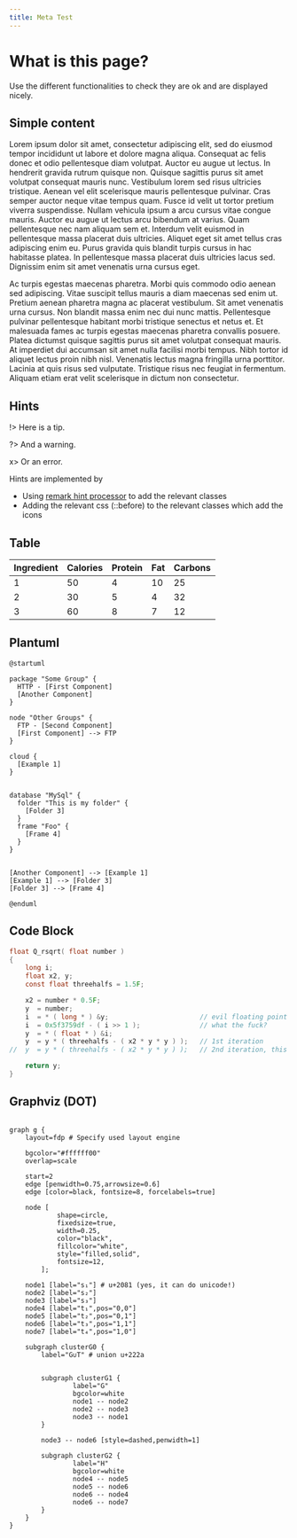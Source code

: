 ```yaml
---
title: Meta Test
---
```


# What is this page?

Use the different functionalities to check they are ok and are displayed nicely.

## Simple content

Lorem ipsum dolor sit amet, consectetur adipiscing elit, sed do eiusmod tempor incididunt ut labore et dolore magna aliqua. Consequat ac felis donec et odio pellentesque diam volutpat. Auctor eu augue ut lectus. In hendrerit gravida rutrum quisque non. Quisque sagittis purus sit amet volutpat consequat mauris nunc. Vestibulum lorem sed risus ultricies tristique. Aenean vel elit scelerisque mauris pellentesque pulvinar. Cras semper auctor neque vitae tempus quam. Fusce id velit ut tortor pretium viverra suspendisse. Nullam vehicula ipsum a arcu cursus vitae congue mauris. Auctor eu augue ut lectus arcu bibendum at varius. Quam pellentesque nec nam aliquam sem et. Interdum velit euismod in pellentesque massa placerat duis ultricies. Aliquet eget sit amet tellus cras adipiscing enim eu. Purus gravida quis blandit turpis cursus in hac habitasse platea. In pellentesque massa placerat duis ultricies lacus sed. Dignissim enim sit amet venenatis urna cursus eget.

Ac turpis egestas maecenas pharetra. Morbi quis commodo odio aenean sed adipiscing. Vitae suscipit tellus mauris a diam maecenas sed enim ut. Pretium aenean pharetra magna ac placerat vestibulum. Sit amet venenatis urna cursus. Non blandit massa enim nec dui nunc mattis. Pellentesque pulvinar pellentesque habitant morbi tristique senectus et netus et. Et malesuada fames ac turpis egestas maecenas pharetra convallis posuere. Platea dictumst quisque sagittis purus sit amet volutpat consequat mauris. At imperdiet dui accumsan sit amet nulla facilisi morbi tempus. Nibh tortor id aliquet lectus proin nibh nisl. Venenatis lectus magna fringilla urna porttitor. Lacinia at quis risus sed vulputate. Tristique risus nec feugiat in fermentum. Aliquam etiam erat velit scelerisque in dictum non consectetur.

## Hints

!> Here is a tip.

?> And a warning.

x> Or an error.

Hints are implemented by

- Using [remark hint processor](https://github.com/sergioramos/remark-hint) to add the relevant classes
- Adding the relevant css (::before) to the relevant classes which add the icons


## Table

Ingredient | Calories | Protein | Fat | Carbons
-----------|----------|---------|-----|----------
1          | 50       | 4       | 10  | 25
2          | 30       | 5       | 4   | 32
3          | 60       | 8       | 7   | 12

## Plantuml

```plantuml Simple PlantUML diagram
@startuml

package "Some Group" {
  HTTP - [First Component]
  [Another Component]
}

node "Other Groups" {
  FTP - [Second Component]
  [First Component] --> FTP
}

cloud {
  [Example 1]
}


database "MySql" {
  folder "This is my folder" {
    [Folder 3]
  }
  frame "Foo" {
    [Frame 4]
  }
}


[Another Component] --> [Example 1]
[Example 1] --> [Folder 3]
[Folder 3] --> [Frame 4]

@enduml
```

## Code Block

```c
float Q_rsqrt( float number )
{
	long i;
	float x2, y;
	const float threehalfs = 1.5F;

	x2 = number * 0.5F;
	y  = number;
	i  = * ( long * ) &y;                       // evil floating point bit level hacking
	i  = 0x5f3759df - ( i >> 1 );               // what the fuck? 
	y  = * ( float * ) &i;
	y  = y * ( threehalfs - ( x2 * y * y ) );   // 1st iteration
//	y  = y * ( threehalfs - ( x2 * y * y ) );   // 2nd iteration, this can be removed

	return y;
}
```

## Graphviz (DOT)

```plantuml

graph g {
	layout=fdp # Specify used layout engine

	bgcolor="#ffffff00"
	overlap=scale

	start=2
	edge [penwidth=0.75,arrowsize=0.6]
	edge [color=black, fontsize=8, forcelabels=true]

	node [
			shape=circle,
			fixedsize=true,
			width=0.25,
			color="black",
			fillcolor="white",
			style="filled,solid",
			fontsize=12,
		];

	node1 [label="s₁"] # u+2081 (yes, it can do unicode!)
	node2 [label="s₂"]
	node3 [label="s₃"]
	node4 [label="t₁",pos="0,0"]
	node5 [label="t₂",pos="0,1"]
	node6 [label="t₃",pos="1,1"]
	node7 [label="t₄",pos="1,0"]

	subgraph clusterG0 {
		label="G∪T" # union u+222a


		subgraph clusterG1 {
				label="G"
				bgcolor=white
				node1 -- node2
				node2 -- node3
				node3 -- node1
		}

		node3 -- node6 [style=dashed,penwidth=1]

		subgraph clusterG2 {
				label="H"
				bgcolor=white
				node4 -- node5
				node5 -- node6
				node6 -- node4
				node6 -- node7
		}
	}
}
```